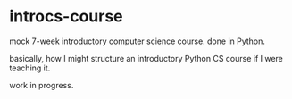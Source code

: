 # introcs-course
mock 7-week introductory computer science course. done in Python. 

basically, how I might structure an introductory Python CS course if I were teaching it. 

work in progress.
